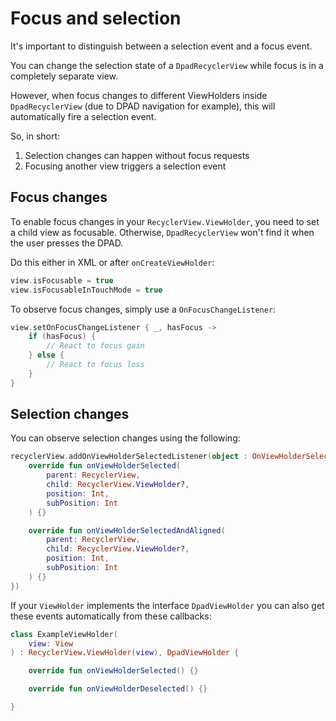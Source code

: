 # Focus and selection

It's important to distinguish between a selection event and a focus event.

You can change the selection state of a `DpadRecyclerView` while focus is in a completely separate view.

However, when focus changes to different ViewHolders inside `DpadRecyclerView` (due to DPAD navigation for example), this will automatically fire a selection event.

So, in short:

1. Selection changes can happen without focus requests
2. Focusing another view triggers a selection event

## Focus changes

To enable focus changes in your `RecyclerView.ViewHolder`, you need to set a child view as focusable. Otherwise, `DpadRecyclerView` won't find it
when the user presses the DPAD.

Do this either in XML or after `onCreateViewHolder`:

```kotlin
view.isFocusable = true
view.isFocusableInTouchMode = true
```

To observe focus changes, simply use a `OnFocusChangeListener`:

```kotlin linenums="1"
view.setOnFocusChangeListener { _, hasFocus ->
    if (hasFocus) {
        // React to focus gain
    } else {
        // React to focus loss
    }
}
```

## Selection changes

You can observe selection changes using the following:

```kotlin linenums="1"
recyclerView.addOnViewHolderSelectedListener(object : OnViewHolderSelectedListener {
    override fun onViewHolderSelected(
        parent: RecyclerView,
        child: RecyclerView.ViewHolder?,
        position: Int,
        subPosition: Int
    ) {}

    override fun onViewHolderSelectedAndAligned(
        parent: RecyclerView,
        child: RecyclerView.ViewHolder?,
        position: Int,
        subPosition: Int
    ) {}
})
```

If your `ViewHolder` implements the interface `DpadViewHolder` you can also get these events automatically from these callbacks:

```kotlin linenums="1"
class ExampleViewHolder(
    view: View
) : RecyclerView.ViewHolder(view), DpadViewHolder {

    override fun onViewHolderSelected() {}

    override fun onViewHolderDeselected() {}

}
```
